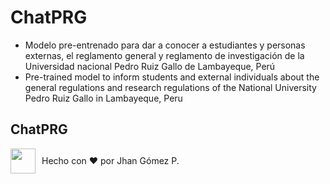 # ChatPRG

- Modelo pre-entrenado para dar a conocer a estudiantes y personas externas, el reglamento general y reglamento de investigación de la Universidad nacional Pedro Ruiz Gallo de Lambayeque, Perú
- Pre-trained model to inform students and external individuals about the general regulations and research regulations of the National University Pedro Ruiz Gallo in Lambayeque, Peru

## ChatPRG

<div style="display: flex; align-items: center; height: fit-content;">
  <img src="https://avatars.githubusercontent.com/u/60937214?v=4" width="40" style="margin-right: 10px;"/>
  <span>Hecho con ❤️ por Jhan Gómez P.</span>
</div>
